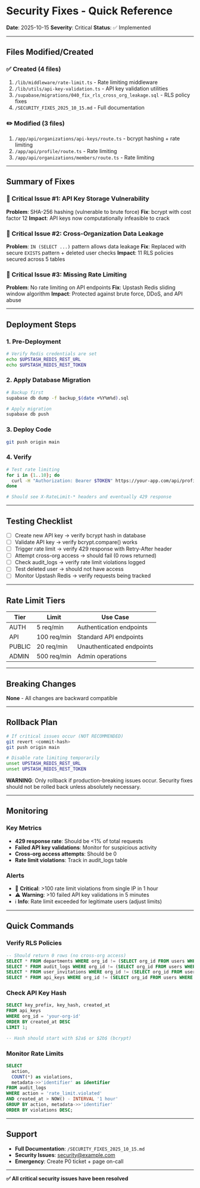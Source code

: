 # Security Fixes - Quick Reference

**Date**: 2025-10-15
**Severity**: Critical
**Status**: ✅ Implemented

---

## Files Modified/Created

### ✅ Created (4 files)
1. `/lib/middleware/rate-limit.ts` - Rate limiting middleware
2. `/lib/utils/api-key-validation.ts` - API key validation utilities
3. `/supabase/migrations/040_fix_rls_cross_org_leakage.sql` - RLS policy fixes
4. `/SECURITY_FIXES_2025_10_15.md` - Full documentation

### ✏️ Modified (3 files)
1. `/app/api/organizations/api-keys/route.ts` - bcrypt hashing + rate limiting
2. `/app/api/profile/route.ts` - Rate limiting
3. `/app/api/organizations/members/route.ts` - Rate limiting

---

## Summary of Fixes

### 🔴 Critical Issue #1: API Key Storage Vulnerability
**Problem**: SHA-256 hashing (vulnerable to brute force)
**Fix**: bcrypt with cost factor 12
**Impact**: API keys now computationally infeasible to crack

### 🔴 Critical Issue #2: Cross-Organization Data Leakage
**Problem**: `IN (SELECT ...)` pattern allows data leakage
**Fix**: Replaced with secure `EXISTS` pattern + deleted user checks
**Impact**: 11 RLS policies secured across 5 tables

### 🔴 Critical Issue #3: Missing Rate Limiting
**Problem**: No rate limiting on API endpoints
**Fix**: Upstash Redis sliding window algorithm
**Impact**: Protected against brute force, DDoS, and API abuse

---

## Deployment Steps

### 1. Pre-Deployment
```bash
# Verify Redis credentials are set
echo $UPSTASH_REDIS_REST_URL
echo $UPSTASH_REDIS_REST_TOKEN
```

### 2. Apply Database Migration
```bash
# Backup first
supabase db dump -f backup_$(date +%Y%m%d).sql

# Apply migration
supabase db push
```

### 3. Deploy Code
```bash
git push origin main
```

### 4. Verify
```bash
# Test rate limiting
for i in {1..10}; do
  curl -H "Authorization: Bearer $TOKEN" https://your-app.com/api/profile
done

# Should see X-RateLimit-* headers and eventually 429 response
```

---

## Testing Checklist

- [ ] Create new API key → verify bcrypt hash in database
- [ ] Validate API key → verify bcrypt.compare() works
- [ ] Trigger rate limit → verify 429 response with Retry-After header
- [ ] Attempt cross-org access → should fail (0 rows returned)
- [ ] Check audit_logs → verify rate limit violations logged
- [ ] Test deleted user → should not have access
- [ ] Monitor Upstash Redis → verify requests being tracked

---

## Rate Limit Tiers

| Tier | Limit | Use Case |
|------|-------|----------|
| AUTH | 5 req/min | Authentication endpoints |
| API | 100 req/min | Standard API endpoints |
| PUBLIC | 20 req/min | Unauthenticated endpoints |
| ADMIN | 500 req/min | Admin operations |

---

## Breaking Changes

**None** - All changes are backward compatible

---

## Rollback Plan

```bash
# If critical issues occur (NOT RECOMMENDED)
git revert <commit-hash>
git push origin main

# Disable rate limiting temporarily
unset UPSTASH_REDIS_REST_URL
unset UPSTASH_REDIS_REST_TOKEN
```

**WARNING**: Only rollback if production-breaking issues occur. Security fixes should not be rolled back unless absolutely necessary.

---

## Monitoring

### Key Metrics
- **429 response rate**: Should be <1% of total requests
- **Failed API key validations**: Monitor for suspicious activity
- **Cross-org access attempts**: Should be 0
- **Rate limit violations**: Track in audit_logs table

### Alerts
- 🚨 **Critical**: >100 rate limit violations from single IP in 1 hour
- ⚠️ **Warning**: >10 failed API key validations in 5 minutes
- ℹ️ **Info**: Rate limit exceeded for legitimate users (adjust limits)

---

## Quick Commands

### Verify RLS Policies
```sql
-- Should return 0 rows (no cross-org access)
SELECT * FROM departments WHERE org_id != (SELECT org_id FROM users WHERE clerk_id = auth.uid() LIMIT 1);
SELECT * FROM audit_logs WHERE org_id != (SELECT org_id FROM users WHERE clerk_id = auth.uid() LIMIT 1);
SELECT * FROM user_invitations WHERE org_id != (SELECT org_id FROM users WHERE clerk_id = auth.uid() LIMIT 1);
SELECT * FROM api_keys WHERE org_id != (SELECT org_id FROM users WHERE clerk_id = auth.uid() LIMIT 1);
```

### Check API Key Hash
```sql
SELECT key_prefix, key_hash, created_at
FROM api_keys
WHERE org_id = 'your-org-id'
ORDER BY created_at DESC
LIMIT 1;

-- Hash should start with $2a$ or $2b$ (bcrypt)
```

### Monitor Rate Limits
```sql
SELECT
  action,
  COUNT(*) as violations,
  metadata->>'identifier' as identifier
FROM audit_logs
WHERE action = 'rate_limit.violated'
AND created_at > NOW() - INTERVAL '1 hour'
GROUP BY action, metadata->>'identifier'
ORDER BY violations DESC;
```

---

## Support

- **Full Documentation**: `/SECURITY_FIXES_2025_10_15.md`
- **Security Issues**: security@example.com
- **Emergency**: Create P0 ticket + page on-call

---

**✅ All critical security issues have been resolved**
